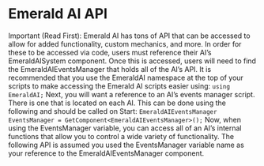 # Emerald AI API
Important (Read First): Emerald AI has tons of API that can be accessed to allow for added functionality, custom mechanics, and more. In order for these to be accessed via code, users must reference their AI’s EmeraldAISystem component. Once this is accessed, users will need to find the EmeraldAIEventsManager that holds all of the AI’s API. 
It is recommended that you use the EmeraldAI namespace at the top of your scripts to make accessing the Emerald AI scripts easier using:
`using EmeraldAI;`
Next, you will want a reference to an AI’s events manager script. There is one that is located on each AI. This can be done using the following and should be called on Start:
`EmeraldAIEventsManager EventsManager = GetComponent<EmeraldAIEventsManager>();`
Now, when using the EventsManager variable, you can access all of an AI’s internal functions that allow you to control a wide variety of functionality. The following API is assumed you used the EventsManager variable name as your reference to the EmeraldAIEventsManager component. 